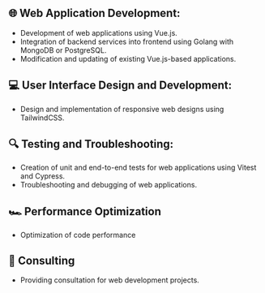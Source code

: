 ## 🌐 Web Application Development:
- Development of web applications using Vue.js.
- Integration of backend services into frontend using Golang with MongoDB or PostgreSQL.
- Modification and updating of existing Vue.js-based applications.

## 💻 User Interface Design and Development:
- Design and implementation of responsive web designs using TailwindCSS.

## 🔍 Testing and Troubleshooting:
- Creation of unit and end-to-end tests for web applications using Vitest and Cypress.
- Troubleshooting and debugging of web applications.

## 🏎️ Performance Optimization
- Optimization of code performance

## 🤝 Consulting
- Providing consultation for web development projects.

